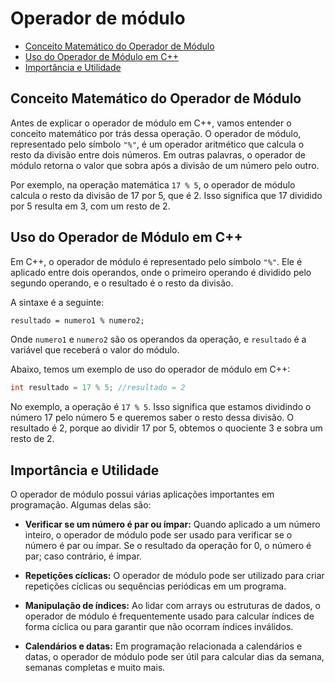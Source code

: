 # Operador de módulo

<!-- toc -->
- [Conceito Matemático do Operador de Módulo](#conceito-matemático-do-operador-de-módulo)
- [Uso do Operador de Módulo em C++](#uso-do-operador-de-módulo-em-c)
- [Importância e Utilidade](#importância-e-utilidade)
<!-- toc -->

## Conceito Matemático do Operador de Módulo

Antes de explicar o operador de módulo em C++, vamos entender o conceito matemático por trás dessa operação. O operador de módulo, representado pelo símbolo `"%"`, é um operador aritmético que calcula o resto da divisão entre dois números. Em outras palavras, o operador de módulo retorna o valor que sobra após a divisão de um número pelo outro.

Por exemplo, na operação matemática `17 % 5`, o operador de módulo calcula o resto da divisão de 17 por 5, que é 2. Isso significa que 17 dividido por 5 resulta em 3, com um resto de 2.

## Uso do Operador de Módulo em C++

Em C++, o operador de módulo é representado pelo símbolo `"%"`. Ele é aplicado entre dois operandos, onde o primeiro operando é dividido pelo segundo operando, e o resultado é o resto da divisão.

A sintaxe é a seguinte:

```txt
resultado = numero1 % numero2;
```

Onde `numero1` e `numero2` são os operandos da operação, e `resultado` é a variável que receberá o valor do módulo.

Abaixo, temos um exemplo de uso do operador de módulo em C++:

```cpp
int resultado = 17 % 5; //resultado = 2
```

No exemplo, a operação é `17 % 5`. Isso significa que estamos dividindo o número 17 pelo número 5 e queremos saber o resto dessa divisão. O resultado é 2, porque ao dividir 17 por 5, obtemos o quociente 3 e sobra um resto de 2.

## Importância e Utilidade

O operador de módulo possui várias aplicações importantes em programação. Algumas delas são:

- **Verificar se um número é par ou ímpar:** Quando aplicado a um número inteiro, o operador de módulo pode ser usado para verificar se o número é par ou ímpar. Se o resultado da operação for 0, o número é par; caso contrário, é ímpar.

- **Repetições cíclicas:** O operador de módulo pode ser utilizado para criar repetições cíclicas ou sequências periódicas em um programa.

- **Manipulação de índices:** Ao lidar com arrays ou estruturas de dados, o operador de módulo é frequentemente usado para calcular índices de forma cíclica ou para garantir que não ocorram índices inválidos.

- **Calendários e datas:** Em programação relacionada a calendários e datas, o operador de módulo pode ser útil para calcular dias da semana, semanas completas e muito mais.
